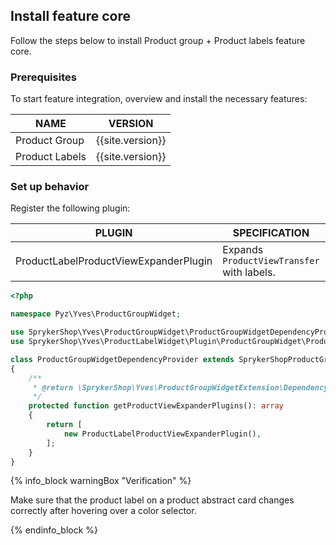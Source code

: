 

## Install feature core

Follow the steps below to install Product group + Product labels feature core.

### Prerequisites

To start feature integration, overview and install the necessary features:

| NAME | VERSION |
| --- | --- |
| Product Group | {{site.version}} |
| Product Labels | {{site.version}} |


### Set up behavior

Register the following plugin:

| PLUGIN | SPECIFICATION | PREREQUISITES | NAMESPACE |
| --- | --- | --- | --- |
| ProductLabelProductViewExpanderPlugin | Expands `ProductViewTransfer` with labels. | None | SprykerShop\Yves\ProductLabelWidget\Plugin\ProductGroupWidget |


```php
<?php

namespace Pyz\Yves\ProductGroupWidget;

use SprykerShop\Yves\ProductGroupWidget\ProductGroupWidgetDependencyProvider as SprykerShopProductGroupWidgetDependencyProvider;
use SprykerShop\Yves\ProductLabelWidget\Plugin\ProductGroupWidget\ProductLabelProductViewExpanderPlugin;

class ProductGroupWidgetDependencyProvider extends SprykerShopProductGroupWidgetDependencyProvider
{
    /**
     * @return \SprykerShop\Yves\ProductGroupWidgetExtension\Dependency\Plugin\ProductViewExpanderPluginInterface[]
     */
    protected function getProductViewExpanderPlugins(): array
    {
        return [
            new ProductLabelProductViewExpanderPlugin(),
        ];
    }
}
```

{% info_block warningBox "Verification" %}

Make sure that the product label on a product abstract card changes correctly after hovering over a color selector.

{% endinfo_block %}
